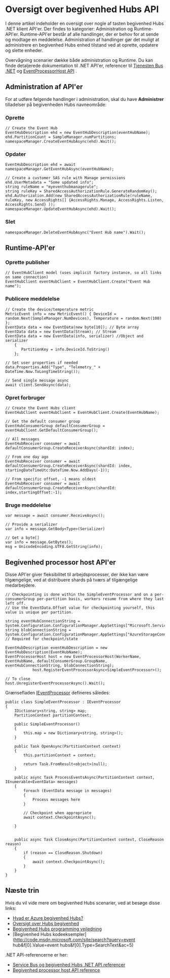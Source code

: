 <properties 
    pageTitle="Oversigt over Azure begivenhed Hubs API'erne | Microsoft Azure"
    description="En oversigt over nogle af vigtige begivenhed Hubs .NET klienten API'er."
    services="event-hubs"
    documentationCenter="na"
    authors="sethmanheim"
    manager="timlt"
    editor="" />
<tags 
    ms.service="event-hubs"
    ms.devlang="dotnet"
    ms.topic="article"
    ms.tgt_pltfrm="na"
    ms.workload="na"
    ms.date="08/16/2016"
    ms.author="sethm" />

# <a name="event-hubs-api-overview"></a>Oversigt over begivenhed Hubs API

I denne artikel indeholder en oversigt over nogle af tasten begivenhed Hubs .NET klient API'er. Der findes to kategorier: Administration og Runtime-API'er. Runtime-API'er består af alle handlinger, der er behov for at sende og modtage en meddelelse. Administration af handlinger gør det muligt at administrere en begivenhed Hubs enhed tilstand ved at oprette, opdatere og slette enheder.

Overvågning scenarier dække både administration og Runtime. Du kan finde detaljerede dokumentation til .NET API'er, referencer til [Tjenesten Bus .NET](https://msdn.microsoft.com/library/azure/mt419900.aspx) og [EventProcessorHost API](https://msdn.microsoft.com/library/azure/mt445521.aspx) .

## <a name="management-apis"></a>Administration af API'er

For at udføre følgende handlinger i administration, skal du have **Administrer** tilladelser på begivenheden Hubs navneområde:

### <a name="create"></a>Oprette

```
// Create the Event Hub
EventHubDescription ehd = new EventHubDescription(eventHubName);
ehd.PartitionCount = SampleManager.numPartitions;
namespaceManager.CreateEventHubAsync(ehd).Wait();
```

### <a name="update"></a>Opdater

```
EventHubDescription ehd = await namespaceManager.GetEventHubAsync(eventHubName);

// Create a customer SAS rule with Manage permissions
ehd.UserMetadata = "Some updated info";
string ruleName = "myeventhubmanagerule";
string ruleKey = SharedAccessAuthorizationRule.GenerateRandomKey();
ehd.Authorization.Add(new SharedAccessAuthorizationRule(ruleName, ruleKey, new AccessRights[] {AccessRights.Manage, AccessRights.Listen, AccessRights.Send} )); 
namespaceManager.UpdateEventHubAsync(ehd).Wait();
```

### <a name="delete"></a>Slet

```
namespaceManager.DeleteEventHubAsync("Event Hub name").Wait();
```

## <a name="run-time-apis"></a>Runtime-API'er

### <a name="create-publisher"></a>Oprette publisher

```
// EventHubClient model (uses implicit factory instance, so all links on same connection)
EventHubClient eventHubClient = EventHubClient.Create("Event Hub name");
```

### <a name="publish-message"></a>Publicere meddelelse

```
// Create the device/temperature metric
MetricEvent info = new MetricEvent() { DeviceId = random.Next(SampleManager.NumDevices), Temperature = random.Next(100) };
EventData data = new EventData(new byte[10]); // Byte array
EventData data = new EventData(Stream); // Stream 
EventData data = new EventData(info, serializer) //Object and serializer 
    {
       PartitionKey = info.DeviceId.ToString()
    };

// Set user properties if needed
data.Properties.Add("Type", "Telemetry_" + DateTime.Now.ToLongTimeString());

// Send single message async
await client.SendAsync(data);
```

### <a name="create-consumer"></a>Opret forbruger

```
// Create the Event Hubs client
EventHubClient eventHubClient = EventHubClient.Create(EventHubName);

// Get the default consumer group
EventHubConsumerGroup defaultConsumerGroup = eventHubClient.GetDefaultConsumerGroup();

// All messages
EventHubReceiver consumer = await defaultConsumerGroup.CreateReceiverAsync(shardId: index);

// From one day ago
EventHubReceiver consumer = await defaultConsumerGroup.CreateReceiverAsync(shardId: index, startingDateTimeUtc:DateTime.Now.AddDays(-1));
                        
// From specific offset, -1 means oldest
EventHubReceiver consumer = await defaultConsumerGroup.CreateReceiverAsync(shardId: index,startingOffset:-1); 
```

### <a name="consume-message"></a>Bruge meddelelse

```
var message = await consumer.ReceiveAsync();

// Provide a serializer
var info = message.GetBody<Type>(Serializer)
                                    
// Get a byte[]
var info = message.GetBytes(); 
msg = UnicodeEncoding.UTF8.GetString(info);
```

## <a name="event-processor-host-apis"></a>Begivenhed processor host API'er

Disse API'er giver fleksibilitet til arbejdsprocesser, der ikke kan være tilgængelige, ved at distribuere shards på tværs af tilgængelige medarbejdere.

```
// Checkpointing is done within the SimpleEventProcessor and on a per-consumerGroup per-partition basis, workers resume from where they last left off.
// Use the EventData.Offset value for checkpointing yourself, this value is unique per partition.

string eventHubConnectionString = System.Configuration.ConfigurationManager.AppSettings["Microsoft.ServiceBus.ConnectionString"];
string blobConnectionString = System.Configuration.ConfigurationManager.AppSettings["AzureStorageConnectionString"]; // Required for checkpoint/state

EventHubDescription eventHubDescription = new EventHubDescription(EventHubName);
EventProcessorHost host = new EventProcessorHost(WorkerName, EventHubName, defaultConsumerGroup.GroupName, eventHubConnectionString, blobConnectionString);
            host.RegisterEventProcessorAsync<SimpleEventProcessor>();

// To close
host.UnregisterEventProcessorAsync().Wait();   
```

Grænsefladen [IEventProcessor](https://msdn.microsoft.com/library/azure/microsoft.servicebus.messaging.ieventprocessor.aspx) defineres således:

```
public class SimpleEventProcessor : IEventProcessor
{
    IDictionary<string, string> map;
    PartitionContext partitionContext;

    public SimpleEventProcessor()
    {
        this.map = new Dictionary<string, string>();
    }

    public Task OpenAsync(PartitionContext context)
    {
        this.partitionContext = context;

        return Task.FromResult<object>(null);
    }

    public async Task ProcessEventsAsync(PartitionContext context, IEnumerable<EventData> messages)
    {
        foreach (EventData message in messages)
        {
            Process messages here
        }
        
        // Checkpoint when appropriate
        await context.CheckpointAsync();

    }


    public async Task CloseAsync(PartitionContext context, CloseReason reason)
    {
        if (reason == CloseReason.Shutdown)
        {
            await context.CheckpointAsync();
        }
    }
}
```

## <a name="next-steps"></a>Næste trin

Hvis du vil vide mere om begivenhed Hubs scenarier, ved at besøge disse links:

- [Hvad er Azure begivenhed Hubs?](event-hubs-what-is-event-hubs.md)
- [Oversigt over Hubs begivenhed](event-hubs-overview.md)
- [Begivenhed Hubs programming vejledning](event-hubs-programming-guide.md)
- [Begivenhed Hubs kodeeksempler](http://code.msdn.microsoft.com/site/search?query=event hub&f[0].Value=event hubs&f[0].Type=SearchText&ac=5)

.NET API-referencerne er her:

- [Service Bus og begivenhed Hubs .NET API referencer](https://msdn.microsoft.com/library/azure/mt419900.aspx)
- [Begivenhed processor host API reference](https://msdn.microsoft.com/library/azure/mt445521.aspx)
